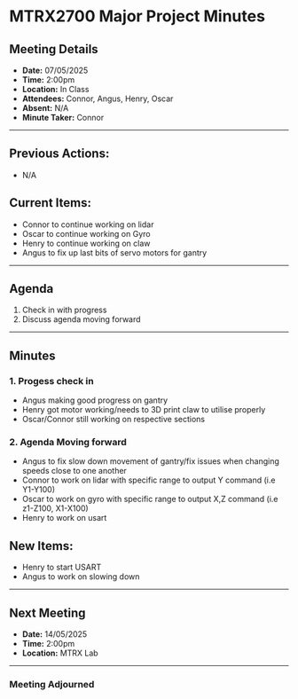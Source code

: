 # MTRX2700 Major Project Minutes

## Meeting Details
- **Date:** 07/05/2025
- **Time:** 2:00pm
- **Location:** In Class
- **Attendees:** Connor, Angus, Henry, Oscar
- **Absent:** N/A
- **Minute Taker:** Connor

---

## Previous Actions:
- N/A
  
## Current Items:
- Connor to continue working on lidar
- Oscar to continue working on Gyro
- Henry to continue working on claw
- Angus to fix up last bits of servo motors for gantry
  
---

## Agenda
1. Check in with progress
2. Discuss agenda moving forward

---

## Minutes

### 1. Progess check in
- Angus making good progress on gantry
- Henry got motor working/needs to 3D print claw to utilise properly
- Oscar/Connor still working on respective sections

### 2. Agenda Moving forward
- Angus to fix slow down movement of gantry/fix issues when changing speeds close to one another
- Connor to work on lidar with specific range to output Y command (i.e Y1-Y100)
- Oscar to work on gyro with specific range to output X,Z command (i.e z1-Z100, X1-X100)
- Henry to work on usart 

## New Items:
- Henry to start USART
- Angus to work on slowing down 

  
---

## Next Meeting
- **Date:** 14/05/2025
- **Time:** 2:00pm
- **Location:** MTRX Lab

---

### Meeting Adjourned 
